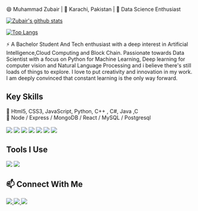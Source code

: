 <p>
  😄 Muhammad Zubair | 📍 Karachi, Pakistan | 🌱 Data Science Enthusiast
</p>

[![Zubair's github stats](https://github-readme-stats.vercel.app/api?username=zubairsamo&show_icons=true&count_private=true&include_all_commits=true&title_color=a0c334&icon_color=deff8b&text_color=deff8b&bg_color=120,212121,6252C2)](https://github.com/zubairsamo)

[![Top Langs](https://github-readme-stats.vercel.app/api/top-langs/?username=zubairsamo&layout=compact&card_width=448&title_color=a0c334&text_color=deff8b&bg_color=120,212121,6252C2)](https://github.com/zubairsamo)
<!--
[![Zubair's wakatime stats](https://github-readme-stats.vercel.app/api/wakatime?username=zubairsamo&layout=compact&title_color=a0c334&icon_color=deff8b&text_color=deff8b&bg_color=120,212121,6252C2)](https://github.com/zubairsamo)

<!--
<a href="https://github.com/zubairsamo/MAthAdventuresWithPython">
  <img align="left" src="https://github-readme-stats.vercel.app/api/pin/?username=zubairsamo&repo=MAthAdventuresWithPython&theme=onedark" />
</a>
<a href="https://github.com/zubairsamo/Cuckoo-hash-table">
  <img align="left" src="https://github-readme-stats.vercel.app/api/pin/?username=zubairsamo&Cuckoo-hash-table&theme=onedark" />
</a>
-->

<p>
  ⚡ A Bachelor Student And Tech enthusiast with a deep interest in Artificial Intelligence,Cloud Computing and Block Chain. Passionate towards Data Scientist with a focus on Python for Machine Learning, Deep learning for computer vision and Natural Language Processing and i believe there's still loads of things to explore. I love to put creativity and innovation in my work. I am deeply convinced that constant learning is the only way forward.
</p>

## Key Skills
<p>
  💬 Html5, CSS3, JavaScript, Python, C++ , C#, Java ,C <br>
  📖 Node / Express / MongoDB / React / MySQL / Postgresql
  <br><br>
  <img src="https://img.shields.io/badge/HTML5-★★★★☆-000000?logo=HTML5&labelColor=e34f26&logoColor=ffffff" />
  <img src="https://img.shields.io/badge/CSS3-★★★☆☆-000000?logo=CSS3&labelColor=1572b6&logoColor=ffffff" />
  <img src="https://img.shields.io/badge/JavaScript-★★☆☆☆-000000?logo=JavaScript&labelColor=f7df1e&logoColor=000000" />
  <img src="https://img.shields.io/badge/Python-★★★☆☆-000000?logo=Python&labelColor=3776ab&logoColor=ffffff" />
  <img src="https://img.shields.io/badge/C++-★★★★☆-000000?logo=C%2B%2B&labelColor=00599c&logoColor=ffffff" />
  <img src="https://img.shields.io/badge/C-★★★★☆-000000?logo=C%2B%2B&labelColor=00599c&logoColor=ffffff" />
   <img src="https://img.shields.io/badge/CSharp-★★★★☆-000000?logo=C%2B%2B&labelColor=00599c&logoColor=ffffff" />
</p>

## Tools I Use
<p>
  <img src="https://img.shields.io/badge/VScode-007acc?logo=Visual-Studio-Code&labelColor=007acc&logoColor=ffffff" />
  <img src="https://img.shields.io/badge/Github-181717?logo=GitHub&labelColor=181717&logoColor=ffffff" />
</p>

## 📫 Connect With Me
<p>
  <a href="https://www.linkedin.com/in/muhammad-zubair-samo"> <img src="https://img.shields.io/badge/Linkedin-0077b5?style=plastic&logo=Linkedin&labelColor=0077b5&logoColor=ffffff" />
  <a href="https://twitter.com/zubairsamo36"> <img src="https://img.shields.io/badge/Twitter-1da1f2?style=plastic&logo=Twitter&labelColor=1da1f2&logoColor=ffffff" />
  <a href="mailto:Zubairsamo36@gmail.com"> <img src="https://img.shields.io/badge/Gmail-d14836?style=plastic&logo=Gmail&labelColor=d14836&logoColor=ffffff" />
</p>
